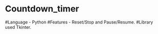 # Countdown_timer 
#Language -  Python
#Features - Reset/Stop and Pause/Resume.
#Library used Tkinter.
